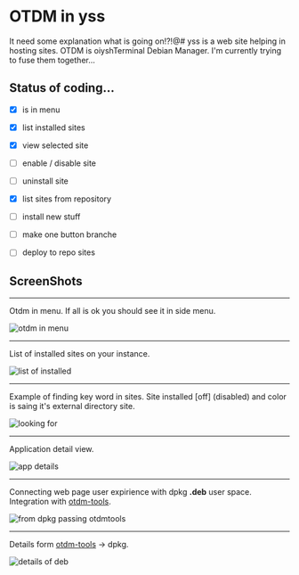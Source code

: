 # OTDM in yss

It need some explanation what is going on!?!@#  yss is a web site helping in hosting sites. OTDM is oiyshTerminal Debian Manager. I'm currently trying to fuse them together...

## Status of coding...

- [x] is in menu

- [x] list installed sites

- [x] view selected site

- [ ] enable / disable site

- [ ] uninstall site

- [x] list sites from repository

- [ ] install new stuff

- [ ] make one button branche

- [ ] deploy to repo sites

## ScreenShots

---

Otdm in menu. If all is ok you should see it in side menu.

<img title="" src="https://raw.githubusercontent.com/yOyOeK1/oiyshTerminal/main/ySS_calibration/sitesTestExtDir/otdm/screenshots/01inMenu.png" alt="otdm in menu" data-align="inline">

---

List of installed sites on your instance.

![list of installed](https://raw.githubusercontent.com/yOyOeK1/oiyshTerminal/main/ySS_calibration/sitesTestExtDir/otdm/screenshots/02InstalledApps.png)

---

Example of finding key word in sites. Site installed [off] (disabled) and color is saing it's external directory site.

![looking for](https://raw.githubusercontent.com/yOyOeK1/oiyshTerminal/main/ySS_calibration/sitesTestExtDir/otdm/screenshots/03LokingFor.png)

---

Application detail view.

![app details](https://raw.githubusercontent.com/yOyOeK1/oiyshTerminal/main/ySS_calibration/sitesTestExtDir/otdm/screenshots/04AppDetails.png)

---

Connecting web page user expirience with dpkg **.deb** user space. Integration with [otdm-tools](https://github.com/yOyOeK1/oiyshTerminal/blob/main/otdm-tools/DEBIAN/README.md).

![from dpkg passing otdmtools](https://raw.githubusercontent.com/yOyOeK1/oiyshTerminal/main/ySS_calibration/sitesTestExtDir/otdm/screenshots/05ListFromDpkgSearchOtdm.png)

---

Details form [otdm-tools](https://github.com/yOyOeK1/oiyshTerminal/blob/main/otdm-tools/DEBIAN/README.md) -> dpkg.

![details of deb](https://raw.githubusercontent.com/yOyOeK1/oiyshTerminal/main/ySS_calibration/sitesTestExtDir/otdm/screenshots/06DebPackageDetails.png)

